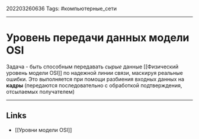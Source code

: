 202203260636
Tags: #компьютерные_сети

---

# Уровень передачи данных модели OSI
Задача - быть способным передавать *сырые* данные [[Физический уровень модели OSI]] по надежной линии связи, маскируя реальные ошибки. Это выполняется при помощи разбиения входных данных на **кадры** (передаются последовательно с обработкой подтверждения, отсылаемых получателем)

---
## Links
- [[Уровни модели OSI]]